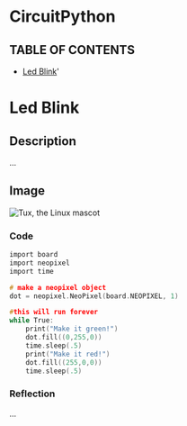 # CircuitPython

## TABLE OF CONTENTS
* [Led Blink](#Led_Blink)'

# Led Blink
## Description
...
## Image
 ![Tux, the Linux mascot](https://github.com/afaqirz67/CircuitPython---III/blob/main/Led_Blink.jpg?raw=true)

### Code
```C
import board
import neopixel
import time

# make a neopixel object
dot = neopixel.NeoPixel(board.NEOPIXEL, 1)

#this will run forever
while True:
    print("Make it green!")
    dot.fill((0,255,0))
    time.sleep(.5)
    print("Make it red!")
    dot.fill((255,0,0))
    time.sleep(.5)
```
### Reflection 
...
